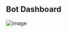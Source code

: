 ## Bot Dashboard

![image](https://user-images.githubusercontent.com/45067491/112066263-c9867000-8b44-11eb-9dca-930ca7dbc532.png)
